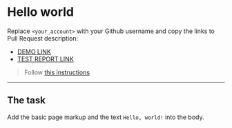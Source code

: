 # Hello world
Replace `<your_account>` with your Github username and copy the links to Pull Request description:
- [DEMO LINK](https://.github.io/layout_hello-world/)
- [TEST REPORT LINK](https://dmytro-skasyrskyi.github.io/layout_hello-world/report/html_report/)

> Follow [this instructions](https://mate-academy.github.io/layout_task-guideline/#how-to-solve-the-layout-tasks-on-github)
___

## The task 
Add the basic page markup and the text `Hello, world!` into the body.

